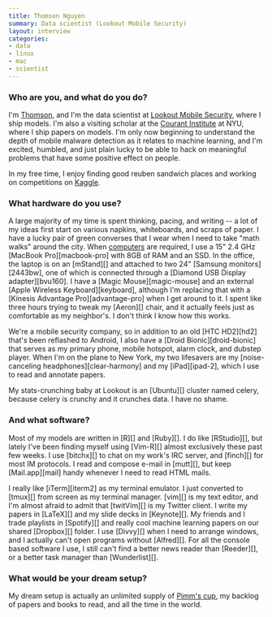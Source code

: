 ```yaml
---
title: Thomson Nguyen
summary: Data scientist (Lookout Mobile Security)
layout: interview
categories:
- data
- linux
- mac
- scientist
---
```


### Who are you, and what do you do?

I'm [Thomson](http://www.squareheadgroup.com/ "Thomson's website."), and I'm the data scientist at [Lookout Mobile Security](http://www.mylookout.com/ "The Lookout Mobile Security site."), where I ship models. I'm also a visiting scholar at the [Courant Institute](http://cims.nyu.edu/ "The Courant Institute of Mathematical Sciences.") at NYU, where I ship papers on models. I'm only now beginning to understand the depth of mobile malware detection as it relates to machine learning, and I'm excited, humbled, and just plain lucky to be able to hack on meaningful problems that have some positive effect on people.

In my free time, I enjoy finding good reuben sandwich places and working on competitions on [Kaggle](http://www.kaggle.com/ "A data science competition site.").

### What hardware do you use?

A large majority of my time is spent thinking, pacing, and writing -- a lot of my ideas first start on various napkins, whiteboards, and scraps of paper. I have a lucky pair of green converses that I wear when I need to take "math walks" around the city. When [computers](http://cl.ly/2n1O0d2I150w052O0830 "A photo of Thomson's image.") are required, I use a 15" 2.4 GHz [MacBook Pro][macbook-pro] with 8GB of RAM and an SSD. In the office, the laptop is on an [mStand][] and attached to two 24" [Samsung monitors][2443bw], one of which is connected through a [Diamond USB Display adapter][bvu160]. I have a [Magic Mouse][magic-mouse] and an external [Apple Wireless Keyboard][keyboard], although I'm replacing that with a [Kinesis Advantage Pro][advantage-pro] when I get around to it. I spent like three hours trying to tweak my  [Aeron][] chair, and it actually feels just as comfortable as my neighbor's. I don't think I know how this works.

We're a mobile security company, so in addition to an old [HTC HD2][hd2] that's been reflashed to Android, I also have a [Droid Bionic][droid-bionic] that serves as my primary phone, mobile hotspot, alarm clock, and dubstep player. When I'm on the plane to New York, my two lifesavers are my [noise-canceling headphones][clear-harmony] and my [iPad][ipad-2], which I use to read and annotate papers.

My stats-crunching baby at Lookout is an [Ubuntu][] cluster named celery, because celery is crunchy and it crunches data. I have no shame.

### And what software?

Most of my models are written in [R][] and [Ruby][]. I do like [RStudio][], but lately I've been finding myself using [Vim-R][] almost exclusively these past few weeks. I use [bitchx][] to chat on my work's IRC server, and [finch][] for most IM protocols. I read and compose e-mail in [mutt][], but keep [Mail.app][mail] handy whenever I need to read HTML mails.

I really like [iTerm][iterm2] as my terminal emulator. I just converted to [tmux][] from screen as my terminal manager. [vim][] is my text editor, and I'm almost afraid to admit that [twitVim][] is my Twitter client. I write my papers in [LaTeX][] and my slide decks in [Keynote][]. My friends and I trade playlists in [Spotify][] and really cool machine learning papers on our shared [Dropbox][] folder. I use [Divvy][] when I need to arrange windows, and I actually can't open programs without [Alfred][]. For all the console based software I use, I still can't find a better news reader than [Reeder][], or a better task manager than [Wunderlist][].

### What would be your dream setup?

My dream setup is actually an unlimited supply of [Pimm's cup](http://en.wikipedia.org/wiki/Pimm%27s "A Wikipedia entry for Pimm's."), my backlog of papers and books to read, and all the time in the world.